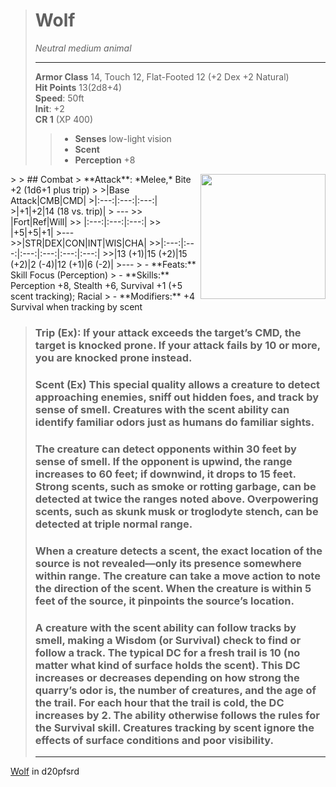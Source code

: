  <body style="background-image: url('https://i.imgur.com/XXCGPgH.jpg');">

> # Wolf
> *Neutral medium animal* 
> ___
>  **Armor Class** 14, Touch 12, Flat-Footed 12 (+2 Dex +2 Natural)  
>  **Hit Points** 13(2d8+4)  
>  **Speed**: 50ft  
>  **Init**: +2  
>  **CR 1** (XP 400)
> > + **Senses** low-light vision 
> > + **Scent**  
> > + **Perception** +8  
<img src="https://i.imgur.com/tRSwCSm.png" width="200" align="right"/>
>
> ## Combat 
> **Attack**: *Melee,* Bite +2 (1d6+1 plus trip)  
> 
>|Base Attack|CMB|CMD|  
>|:---:|:---:|:---:|
>|+1|+2|14 (18 vs. trip)|
> ---
>> |Fort|Ref|Will|
>> |:---:|:---:|:---:|
>> |+5|+5|+1|
>---
>>|STR|DEX|CON|INT|WIS|CHA|
>>|:---:|:---:|:---:|:---:|:---:|:---:|
>>|13 (+1)|15 (+2)|15 (+2)|2 (-4)|12 (+1)|6 (-2)|  
>---
> - **Feats:** Skill Focus (Perception)
> - **Skills:** Perception +8, Stealth +6, Survival +1 (+5 scent tracking); Racial 
> - **Modifiers:** +4 Survival when tracking by scent  

>### **Trip (Ex)**: If your attack exceeds the target’s CMD, the target is knocked prone. If your attack fails by 10 or more, you are knocked prone instead.  
>### 
>### **Scent (Ex)** This special quality allows a creature to detect approaching enemies, sniff out hidden foes, and track by sense of smell. Creatures with the scent ability can identify familiar odors just as humans do familiar sights. 
>### The creature can detect opponents within 30 feet by sense of smell. If the opponent is upwind, the range increases to 60 feet; if downwind, it drops to 15 feet. Strong scents, such as smoke or rotting garbage, can be detected at twice the ranges noted above. Overpowering scents, such as skunk musk or troglodyte stench, can be detected at triple normal range.
>### When a creature detects a scent, the exact location of the source is not revealed—only its presence somewhere within range. The creature can take a move action to note the direction of the scent. When the creature is within 5 feet of the source, it pinpoints the source’s location.
>### A creature with the scent ability can follow tracks by smell, making a Wisdom (or Survival) check to find or follow a track. The typical DC for a fresh trail is 10 (no matter what kind of surface holds the scent). This DC increases or decreases depending on how strong the quarry’s odor is, the number of creatures, and the age of the trail. For each hour that the trail is cold, the DC increases by 2. The ability otherwise follows the rules for the Survival skill. Creatures tracking by scent ignore the effects of surface conditions and poor visibility.
> ___ 

[Wolf][1] in d20pfsrd 

[1]:<https://www.d20pfsrd.com/bestiary/monster-listings/animals/canines/wolf/> "Wolf d20pfsrd"  